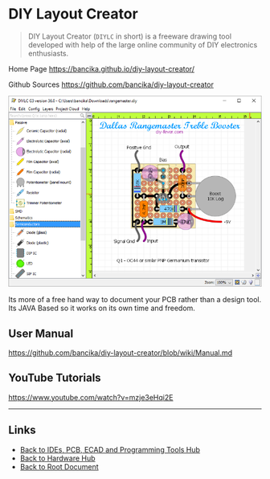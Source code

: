 # DIY Layout Creator

> DIY Layout Creator (`DIYLC` in short) is a freeware drawing tool developed with help of the large online community of DIY electronics enthusiasts.

Home Page <https://bancika.github.io/diy-layout-creator/>

Github Sources <https://github.com/bancika/diy-layout-creator>

![Image](./diy-layout-creator/HbkMdr.png)

Its more of a free hand way to document your PCB rather than a design tool.
Its JAVA Based so it works on its own time and freedom.

## User Manual

<https://github.com/bancika/diy-layout-creator/blob/wiki/Manual.md>


## YouTube Tutorials

<https://www.youtube.com/watch?v=mzje3eHqi2E>

----
<!-- Footer Begins Here -->
## Links

- [Back to IDEs, PCB, ECAD and Programming Tools Hub](./README.md)
- [Back to Hardware Hub](../README.md)
- [Back to Root Document](../../README.md)
